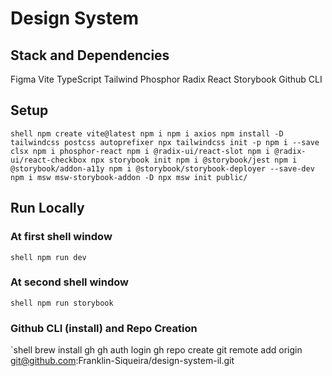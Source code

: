 <!--
 Copyright 2022 Franklin Siqueira.
 SPDX-License-Identifier: Apache-2.0
-->

# Design System

## Stack and Dependencies

Figma
Vite
TypeScript
Tailwind
Phosphor
Radix
React
Storybook
Github CLI

## Setup

`shell
npm create vite@latest
npm i
npm i axios
npm install -D tailwindcss postcss autoprefixer
npx tailwindcss init -p
npm i --save clsx
npm i phosphor-react
npm i @radix-ui/react-slot
npm i @radix-ui/react-checkbox
npx storybook init
npm i @storybook/jest
npm i @storybook/addon-a11y
npm i @storybook/storybook-deployer --save-dev
npm i msw msw-storybook-addon -D
npx msw init public/`

## Run Locally

### At first shell window

`shell
npm run dev`

### At second shell window

`shell
npm run storybook
`

### Github CLI (install) and Repo Creation

`shell
brew install gh
gh auth login
gh repo create
git remote add origin git@github.com:Franklin-Siqueira/design-system-il.git
